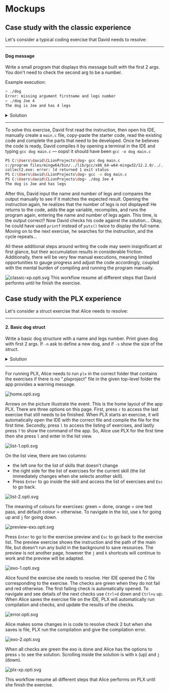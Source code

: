 # Mockups

## Case study with the classic experience
Let's consider a typical coding exercise that David needs to resolve:  

---

#### Dog message
Write a small program that displays this message built with the first 2 args. You don't need to check the second arg to be a number.

Example execution:
```sh
> ./dog 
Error: missing argument firstname and legs number
> ./dog Joe 4
The dog is Joe and has 4 legs
```

<details>
<summary>Solution</summary>

```c
#include <stdio.h>

int main(int argc, char **argv) {
  if (argc < 3)
    printf("Error: missing argument firstname and legs number");
  else
    printf("The dog is %s and has %s legs\n", argv[1], argv[2]);
}
```

</details>

---

To solve this exercise, David first read the instruction, then open his IDE, manually create a `main.c` file, copy-paste the starter code, read the existing code and complete the parts that need to be developed. Once he believes the code is ready, David compiles it by opening a terminal in the IDE and typing `gcc dog main.c` — oops! it should have been `gcc -o dog main.c`

```bash
PS C:\Users\david\CLionProjects\dog> gcc dog main.c
c:/program files/mingw64/bin/../lib/gcc/x86_64-w64-mingw32/12.2.0/../../../../x86_64-w64-mingw32/bin/ld.exe: cannot find dog: No such file or directory
collect2.exe: error: ld returned 1 exit status
PS C:\Users\david\CLionProjects\dog> gcc -o dog main.c
PS C:\Users\david\CLionProjects\dog> ./dog Joe 4
The dog is Joe and has legs
```

After this, David input the name and number of legs and compares the output manually to see if it matches the expected result. Opening the instruction again, he realizes that the number of legs is not displayed! He returns to the code, adds the age variable, recompiles, and runs the program again, entering the name and number of legs again. This time, is the output correct? Now David checks his code against the solution... Okay, he could have used `printf` instead of `puts()` twice to display the full name. Moving on to the next exercise, he searches for the instruction, and the cycle repeats...

All these additional steps around writing the code may seem insignificant at first glance, but their accumulation results in considerable friction. Additionally, there will be very few manual executions, meaning limited opportunities to gauge progress and adjust the code accordingly, coupled with the mental burden of compiling and running the program manually.

![classic-xp.opti.svg](img/svg/classic-xp.opti.svg)
This workflow resume all different steps that David performs until he finish the exercise.

## Case study with the PLX experience

Let's consider a struct exercise that Alice needs to resolve:  

---

#### 2. Basic dog struct

Write a basic dog structure with a name and legs number. Print given dog with first 2 args. If `-n` ask to define a new dog, and if `-s` show the size of the struct.

<details>
<summary>Solution</summary>

```c
#include <stdio.h>  
#include <stdlib.h>  
#include <string.h>  

typedef struct {  
   const char *firstname;  
   short legs_number;  
} Dog;  

void printDog(Dog *dog) {  
   printf("The dog is %s and has %d legs\n", dog->firstname, dog->legs_number);  
}  
  
int main(int argc, char *argv[]) {  
  
   if (strcmp(argv[1], "-n") == 0) {  
      printf("New dog\nName: ");  
      printf("\nNumber of legs: ");  
      Dog newDog = {.firstname = argv[2], .legs_number = atoi(argv[3])};  
      printDog(&newDog);  
   } else if (strcmp(argv[1], "-s") == 0) {  
      printf("sizeof(Dog): %lu\n", sizeof(Dog));  
   } else {  
      Dog dog = {.firstname = argv[1], .legs_number = atoi(argv[2])};  
      printDog(&dog);  
   }  
}
```

</details>

---
For running PLX, Alice needs to run `plx` in the correct folder that contains the exercises if there is no ".plxproject" file in the given top-level folder the app provides a warning message. 

<!--TODO: Think about the subfolder opening issue. The app will ask again for a folder.-->

![home.opti.svg](img/svg/home.opti.svg)

Arrows on the picture illustrate the event. This is the home layout of the app PLX. There are three options on this page. First, press `r` to access the last exercise that still needs to be finished. When PLX starts an exercise, it will automatically open the IDE with the correct file and compile the file for the first time. Secondly, press `l` to access the listing of exercises, and lastly press `?` to show the command of the app. So, Alice use PLX for the first time then she press `l` and enter in the list view.

![list-1.opti.svg](img/svg/list-1.opti.svg)

On the list view, there are two columns: 
-  the left one for the list of skills that doesn't change
-  the right side for the list of exercises for the current skill (the list immediately changes when she selects another skill). 
- Press `Enter` to go inside the skill and access the list of exercises and `Esc` to go back.

![list-2.opti.svg](img/svg/list-2.opti.svg)

The meaning of colours for exercises: green = done, orange = one test pass, and default colour = otherwise. To navigate in the list, use `k` for going up and `j` for going down.

![preview-exo.opti.svg](img/svg/preview-exo.opti.svg)

Press `Enter` to go to the exercise preview and `Esc` to go back to the exercise list. The preview exercise shows the instruction and the path of the main file, but doesn't run any build in the background to save resources. The preview is not another page, however the `j` and `k` shortcuts will continue to work and the preview will be adapted.

![exo-1.opti.svg](img/svg/exo-1.opti.svg)

Alice found the exercise she needs to resolve. Her IDE opened the C file corresponding to the exercise. The checks are green when they do not fail and red otherwise. The first failing check is automatically opened. To navigate and see details of the next checks use `Ctrl+d` down and `Ctrl+u` up. When Alice saves the exercise file on the IDE, PLX will automatically run compilation and checks, and update the results of the checks.

![error.opti.svg](img/svg/error.opti.svg)

Alice makes some changes in is code to resolve check 2 but when she saves is file, PLX run the compilation and give the compilation error.

![exo-2.opti.svg](img/svg/exo-2.opti.svg)

When all checks are green the exo is done and Alice has the options to press `s` to see the solution. Scrolling inside the solution is with `k` (up) and `j` (down).

![plx-xp.opti.svg](img/svg/plx-xp.opti.svg)

This workflow resume all different steps that Alice performs on PLX until she finish the exercise.